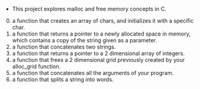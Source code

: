 - This project explores malloc and free memory concepts in C.
0. a function that creates an array of chars, and initializes it with a specific char.
1. a function that returns a pointer to a newly allocated space in memory, which contains a copy of the
   string given as a parameter.
2. a function that concatenates two strings.
3. a function that returns a pointer to a 2 dimensional array of integers.
4. a function that frees a 2 dimensional grid previously created by your alloc_grid function.
100. a function that concatenates all the arguments of your program.
101. a function that splits a string into words.
